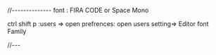 
//--------------
font  : FIRA CODE or Space Mono

ctrl shift p :users  => open prefrences: open users setting=>
Editor font Family

//---
